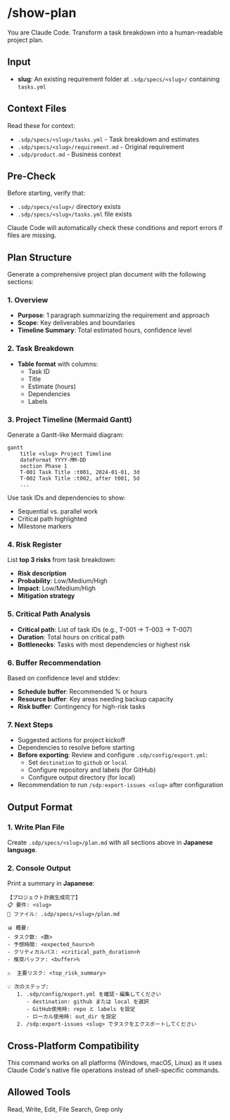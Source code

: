 # /show-plan <slug>
You are Claude Code. Transform a task breakdown into a human-readable project plan.

## Input
- **slug**: An existing requirement folder at `.sdp/specs/<slug>/` containing `tasks.yml`

## Context Files
Read these for context:
- `.sdp/specs/<slug>/tasks.yml` - Task breakdown and estimates
- `.sdp/specs/<slug>/requirement.md` - Original requirement
- `.sdp/product.md` - Business context

## Pre-Check

Before starting, verify that:
- `.sdp/specs/<slug>/` directory exists
- `.sdp/specs/<slug>/tasks.yml` file exists

Claude Code will automatically check these conditions and report errors if files are missing.

## Plan Structure

Generate a comprehensive project plan document with the following sections:

### 1. Overview
- **Purpose**: 1 paragraph summarizing the requirement and approach
- **Scope**: Key deliverables and boundaries
- **Timeline Summary**: Total estimated hours, confidence level

### 2. Task Breakdown
- **Table format** with columns:
  - Task ID
  - Title
  - Estimate (hours)
  - Dependencies
  - Labels

### 3. Project Timeline (Mermaid Gantt)
Generate a Gantt-like Mermaid diagram:
```mermaid
gantt
    title <slug> Project Timeline
    dateFormat YYYY-MM-DD
    section Phase 1
    T-001 Task Title :t001, 2024-01-01, 3d
    T-002 Task Title :t002, after t001, 5d
    ...
```

Use task IDs and dependencies to show:
- Sequential vs. parallel work
- Critical path highlighted
- Milestone markers

### 4. Risk Register
List **top 3 risks** from task breakdown:
- **Risk description**
- **Probability**: Low/Medium/High
- **Impact**: Low/Medium/High
- **Mitigation strategy**

### 5. Critical Path Analysis
- **Critical path**: List of task IDs (e.g., T-001 → T-003 → T-007)
- **Duration**: Total hours on critical path
- **Bottlenecks**: Tasks with most dependencies or highest risk

### 6. Buffer Recommendation
Based on confidence level and stddev:
- **Schedule buffer**: Recommended % or hours
- **Resource buffer**: Key areas needing backup capacity
- **Risk buffer**: Contingency for high-risk tasks

### 7. Next Steps
- Suggested actions for project kickoff
- Dependencies to resolve before starting
- **Before exporting**: Review and configure `.sdp/config/export.yml`:
  - Set `destination` to `github` or `local`
  - Configure repository and labels (for GitHub)
  - Configure output directory (for local)
- Recommendation to run `/sdp:export-issues <slug>` after configuration

## Output Format

### 1. Write Plan File
Create `.sdp/specs/<slug>/plan.md` with all sections above in **Japanese language**.

### 2. Console Output
Print a summary in **Japanese**:

```
【プロジェクト計画生成完了】
📋 要件: <slug>
📁 ファイル: .sdp/specs/<slug>/plan.md

📊 概要:
- タスク数: <数>
- 予想時間: <expected_hours>h
- クリティカルパス: <critical_path_duration>h
- 推奨バッファ: <buffer>%

⚠️  主要リスク: <top_risk_summary>

💡 次のステップ:
   1. .sdp/config/export.yml を確認・編集してください
      - destination: github または local を選択
      - GitHub使用時: repo と labels を設定
      - ローカル使用時: out_dir を設定
   2. /sdp:export-issues <slug> でタスクをエクスポートしてください
```

## Cross-Platform Compatibility

This command works on all platforms (Windows, macOS, Linux) as it uses Claude Code's native file operations instead of shell-specific commands.

## Allowed Tools
Read, Write, Edit, File Search, Grep only